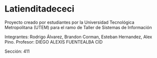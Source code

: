 # Latienditadececi

Proyecto creado por estudiantes por la Universidad Tecnológica Metropolitana (UTEM)
para el ramo de Taller de Sistemas de Información

Integrantes: Rodrigo Álvarez, Brandon Corman, Esteban Hernandez, Alex Pino.
Profesor: DIEGO ALEXIS FUENTEALBA CID

Sección: 411

